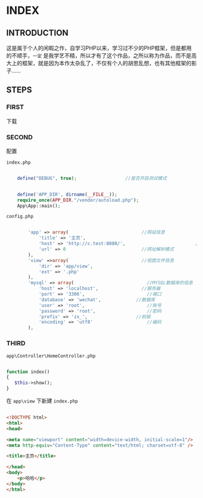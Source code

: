 # INDEX





## INTRODUCTION

这是属于个人的闲暇之作，自学习PHP以来，学习过不少的PHP框架，但是都用的不顺手，`一定` 是我学艺不精，所以才有了这个作品，之所以称为作品，而不是高大上的框架，就是因为本作太杂乱了，不仅有个人的胡思乱想，也有其他框架的影子……

## STEPS

### FIRST

下载

### SECOND

配置

`index.php`

```php

	define("DEBUG", true);                  //是否开启测试模式


	define('APP_DIR', dirname(__FILE__));
	require_once(APP_DIR."/vendor/autoload.php");
	App\App::main();

```

`config.php`
```php

		'app' => array(                           //网站信息
			'title' => '主页',
			'host' => 'http://c.test:8080/',                          //主目录
			'url' => 0                            //网址解析模式
		),
		'view' =>array(                           //视图文件信息
			'dir' => 'app/view',
			'ext' => '.php'
		),
		'mysql' => array(							//MYSQL数据库的信息
			'host' => 'localhost',                //服务器
            'port' => '3306',						//端口
			'database' => 'wechat',				//数据库
			'user' => 'root',						//账号
			'password' => 'root',					//密码
			'prefix' => 'zx_',					//前缀
			'encoding' => 'utf8'					//编码
		),

```

### THIRD

`app\Controller\HomeController.php`

```php

function index()
{
   $this->show();
}

```

在 `app\view` 下新建 `index.php`

```html

<!DOCTYPE html>
<html>
<head>

<meta name="viewport" content="width=device-width, initial-scale=1"/>
<meta http-equiv="Content-Type" content="text/html; charset=utf-8" />

<title>主页</title>

</head>
<body>
	<p>哈哈</p>
</body>
</html>

```